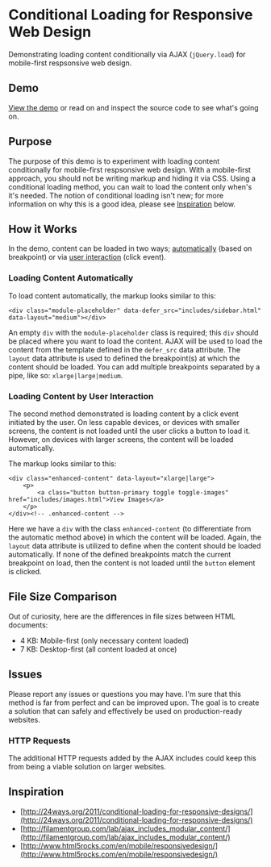 # Conditional Loading for Responsive Web Design

Demonstrating loading content conditionally via AJAX (`jQuery.load`) for mobile-first respsonsive web design.

<a name="demo"></a>
## Demo

[View the demo](http://thomasthesecond.github.io/conditional-loading/) or read on and inspect the source code to see what's going on.

<a name="purpose"></a>
## Purpose

The purpose of this demo is to experiment with loading content conditionally for mobile-first respsonsive web design. With a mobile-first approach, you should not be writing markup and hiding it via CSS. Using a conditional loading method, you can wait to load the content only when's it's needed. The notion of conditional loading isn't new; for more information on why this is a good idea, please see [Inspiration](#inspiration) below.

## How it Works

In the demo, content can be loaded in two ways; [automatically](#load-automatically) (based on breakpoint) or via [user interaction](#load-by-user) (click event).

<a name="load-automatically"></a>
### Loading Content Automatically

To load content automatically, the markup looks similar to this:
	
	<div class="module-placeholder" data-defer_src="includes/sidebar.html" data-layout="medium"></div>

An empty `div` with the `module-placeholder` class is required; this `div` should be placed where you want to load the content. AJAX will be used to load the content from the template defined in the `defer_src` data attribute. The `layout` data attribute is used to defined the breakpoint(s) at which the content should be loaded. You can add multiple breakpoints separated by a pipe, like so: `xlarge|large|medium`.

<a name="load-by-user"></a>
### Loading Content by User Interaction

The second method demonstrated is loading content by a click event initiated by the user. On less capable devices, or devices with smaller screens, the content is not loaded until the user clicks a button to load it. However, on devices with larger screens, the content will be loaded automatically.

The markup looks similar to this:

	<div class="enhanced-content" data-layout="xlarge|large">
		<p>
			<a class="button button-primary toggle toggle-images" href="includes/images.html">View Images</a>
		</p>
	</div><!-- .enhanced-content -->

Here we have a `div` with the class `enhanced-content` (to differentiate from the automatic method above) in which the content will be loaded. Again, the `layout` data attribute is utilized to define when the content should be loaded automatically. If none of the defined breakpoints match the current breakpoint on load, then the content is not loaded until the `button` element is clicked.

## File Size Comparison

Out of curiosity, here are the differences in file sizes between HTML documents:

* 4 KB: Mobile-first (only necessary content loaded)
* 7 KB: Desktop-first (all content loaded at once)

## Issues

Please report any issues or questions you may have. I'm sure that this method is far from perfect and can be improved upon. The goal is to create a solution that can safely and effectively be used on production-ready websites.

### HTTP Requests

The additional HTTP requests added by the AJAX includes could keep this from being a viable solution on larger websites.

<a name="inspiration"></a>
## Inspiration

* [http://24ways.org/2011/conditional-loading-for-responsive-designs/](http://24ways.org/2011/conditional-loading-for-responsive-designs/)
* [http://filamentgroup.com/lab/ajax_includes_modular_content/](http://filamentgroup.com/lab/ajax_includes_modular_content/)
* [http://www.html5rocks.com/en/mobile/responsivedesign/](http://www.html5rocks.com/en/mobile/responsivedesign/)
